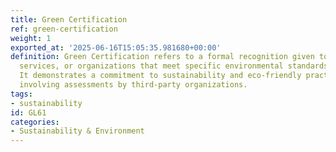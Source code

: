 ```yaml
---
title: Green Certification
ref: green-certification
weight: 1
exported_at: '2025-06-16T15:05:35.981680+00:00'
definition: Green Certification refers to a formal recognition given to products,
  services, or organizations that meet specific environmental standards and criteria.
  It demonstrates a commitment to sustainability and eco-friendly practices, often
  involving assessments by third-party organizations.
tags:
- sustainability
id: GL61
categories:
- Sustainability & Environment
---
```


